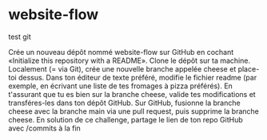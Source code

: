 # website-flow

test git

Crée un nouveau dépôt nommé website-flow sur GitHub en cochant «Initialize this repository with a README».
Clone le dépôt sur ta machine.
Localement (= via Git), crée une nouvelle branche appelée cheese et place-toi dessus.
Dans ton éditeur de texte préféré, modifie le fichier readme (par exemple, en écrivant une liste de tes fromages à pizza préférés).
En t'assurant que tu es bien sur la branche cheese, valide tes modifications et transféres-les dans ton dépôt GitHub.
Sur GitHub, fusionne la branche cheese avec la branche main via une pull request, puis supprime la branche cheese.
En solution de ce challenge, partage le lien de ton repo GitHub avec /commits à la fin
